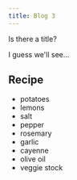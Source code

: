 ```yaml
---
title: Blog 3
---
```


Is there a title?

I guess we'll see...

## Recipe

* potatoes
* lemons
* salt
* pepper
* rosemary
* garlic
* cayenne
* olive oil
* veggie stock
